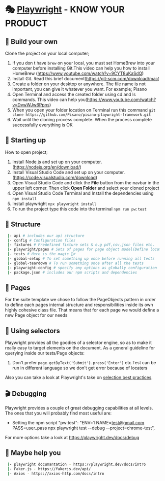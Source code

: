 # 🎭 [Playwright](https://playwright.dev/docs/intro) - KNOW YOUR PRODUCT


## 🔨 Build your own

Clone the project on your local computer;

1. If you don t have `brew` on your local, you must set HomeBrew into your computer before installing Git.This video can help you how to install HomeBrew (https://www.youtube.com/watch?v=9CYT8uKaSdQ)
2. Install Git. Read this brief document(https://git-scm.com/download/mac)
3. Create a folder on your desktop or anywhere. The file name is not important, you can give it whatever you want. For example; Pisano
4. Open Terminal and access the created folder using cd and ls commands. This video can help you(https://www.youtube.com/watch?v=DvwWJw6Ppns)
5. When you open your folder location on Terminal run this command `git clone https://github.com/Pisano/pisano-playwright-framework.git`
6. Wait until the cloning process complete. When the process complete successfully everything is OK


## 🧰 Starting up

How to open project;

1. Install Node.js and set up on your computer.(https://nodejs.org/en/download/)
2. Install Visual Studio Code and set up on your computer.(https://code.visualstudio.com/download) 
3. Open Visual Studio Code and click the **File** button from the navbar in the upper left corner. Then click **Open Folder** and select your cloned project
4. Open Visual Studio Code Terminal and Install the dependencies using `npm install`
5. Install playwright `npx playwright install`
6. To run the project type this code into the terminal `npm run pw:test`


## 📁 Structure

```sh
 |- api # includes our api structure
 |- config # Configuration files
 |- fixtures # Predefined fixture sets & e.g pdf,csv,json files etc.
 |- playwright/pages # Sets of pages for page object model(Define locaters here)
 |- tests # Here is the magic 🧙‍♂️
 |- global-setup # To set something up once before running all tests
 |- global-teardown # To run something once after all the tests
 |- playwright-config # specify any options as globally configuration 
 |- package.json # includes our npm scripts and dependencies
```


## 📜 Pages

For the suite template we chose to follow the PageObjects pattern in order to define each pages internal structure and responsibilities inside its own highly cohesive class file.
That means that for each page we would define a new Page object for our needs


## 🔬 Using selectors

Playwright provides all the goodies of a selector engine, so as to make it really easy to target elements on the document. As a general guideline for querying inside our tests/Page objects:

1. Don't prefer  `page.getByText('Submit').press('Enter')` etc.Test can be run in different language so we don't get error because of locaters

Also you can take a look at Playwright's take on [selection best practices](https://playwright.dev/docs/locators#locate-by-css-or-xpath).


## 🎬 Debugging

Playwright provides a couple of great debugging capabilities at all levels. The ones that you will probably find most useful are:

- Setting the npm script "pw:test": "ENV=1 NAME=test@gmail.com PASS=user_pass npx playwright test --debug --project=chrome-test",

For more options take a look at https://playwright.dev/docs/debug


## 👔 Maybe help you 

```sh
 |- playwright documantation - https://playwright.dev/docs/intro
 |- Faker.js - https://fakerjs.dev/api/
 |- Axios - https://axios-http.com/docs/intro
```
